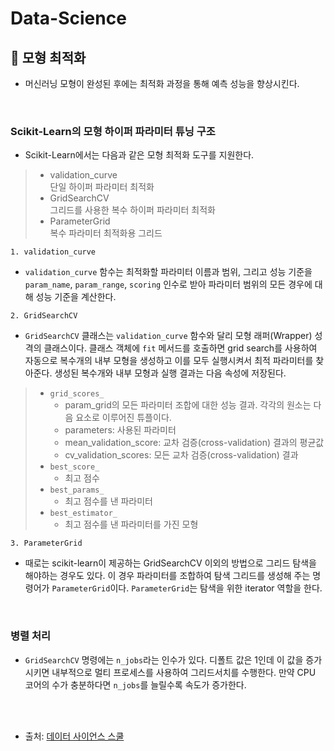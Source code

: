 # Data-Science

## 🌸 모형 최적화
- 머신러닝 모형이 완성된 후에는 최적화 과정을 통해 예측 성능을 향상시킨다.
<br>

### Scikit-Learn의 모형 하이퍼 파라미터 튜닝 구조
- Scikit-Learn에서는 다음과 같은 모형 최적화 도구를 지원한다.
> - validation_curve  
단일 하이퍼 파라미터 최적화
> - GridSearchCV  
그리드를 사용한 복수 하이퍼 파라미터 최적화
> - ParameterGrid  
복수 파라미터 최적화용 그리드


```
1. validation_curve
```
- `validation_curve` 함수는 최적화할 파라미터 이름과 범위, 그리고 성능 기준을 `param_name`, `param_range`, `scoring` 인수로 받아 파라미터 범위의 모든 경우에 대해 성능 기준을 계산한다.


```
2. GridSearchCV
```
- `GridSearchCV` 클래스는 `validation_curve` 함수와 달리 모형 래퍼(Wrapper) 성격의 클래스이다. 클래스 객체에 `fit` 메서드를 호출하면 grid search를 사용하여 자동으로 복수개의 내부 모형을 생성하고 이를 모두 실행시켜서 최적 파라미터를 찾아준다. 생성된 복수개와 내부 모형과 실행 결과는 다음 속성에 저장된다.
> - `grid_scores_`  
>   - param_grid의 모든 파라미터 조합에 대한 성능 결과. 각각의 원소는 다음 요소로 이루어진 튜플이다.
>   - parameters: 사용된 파라미터
>   - mean_validation_score: 교차 검증(cross-validation) 결과의 평균값
>   - cv_validation_scores: 모든 교차 검증(cross-validation) 결과
> - `best_score_`
>   - 최고 점수
> - `best_params_`
>   - 최고 점수를 낸 파라미터
> - `best_estimator_`
>   - 최고 점수를 낸 파라미터를 가진 모형


```
3. ParameterGrid
```
- 때로는 scikit-learn이 제공하는 GridSearchCV 이외의 방법으로 그리드 탐색을 해야하는 경우도 있다. 이 경우 파라미터를 조합하여 탐색 그리드를 생성해 주는 명령어가 `ParameterGrid`이다. `ParameterGrid`는 탐색을 위한 iterator 역할을 한다.
<br>

### 병렬 처리
- `GridSearchCV` 명령에는 `n_jobs`라는 인수가 있다. 디폴트 값은 1인데 이 값을 증가시키면 내부적으로 멀티 프로세스를 사용하여 그리드서치를 수행한다. 만약 CPU 코어의 수가 충분하다면 `n_jobs`를 늘릴수록 속도가 증가한다.

<br>
<br>


* 출처: [데이터 사이언스 스쿨](https://datascienceschool.net/view-notebook/ff4b5d491cc34f94aea04baca86fbef8/)









